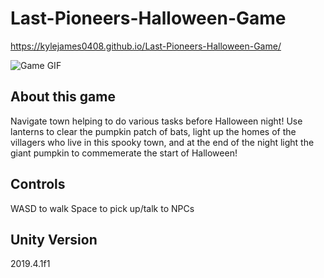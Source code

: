 # Last-Pioneers-Halloween-Game
https://kylejames0408.github.io/Last-Pioneers-Halloween-Game/

![Game GIF](https://i.imgur.com/qsQXz6D.gif)

## About this game
Navigate town helping to do various tasks before Halloween night! Use lanterns to clear the pumpkin patch of bats, light up the homes of the villagers who live in this spooky town, and at the end of the night light the giant pumpkin to commemerate the start of Halloween!

## Controls
WASD to walk
Space to pick up/talk to NPCs

## Unity Version
2019.4.1f1
